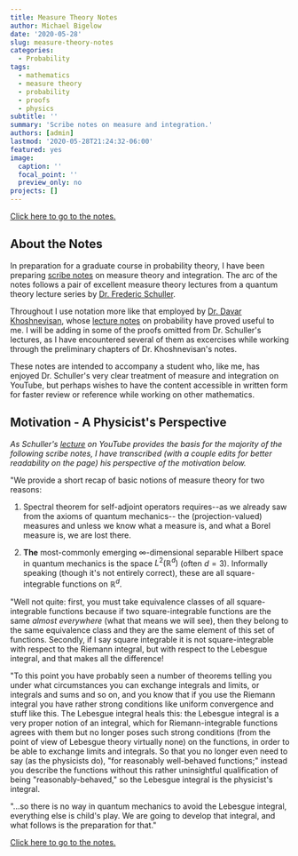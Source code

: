 ```yaml
---
title: Measure Theory Notes
author: Michael Bigelow
date: '2020-05-28'
slug: measure-theory-notes
categories:
  - Probability
tags:
  - mathematics
  - measure theory
  - probability
  - proofs
  - physics
subtitle: ''
summary: 'Scribe notes on measure and integration.'
authors: [admin]
lastmod: '2020-05-28T21:24:32-06:00'
featured: yes
image:
  caption: ''
  focal_point: ''
  preview_only: no
projects: []
---
```


[Click here to go to the notes.](/notes/measure_integration/general-measure-spaces/)

## About the Notes
In preparation for a graduate course in probability theory, I have been preparing [scribe notes](/notes/measure_integration/general-measure-spaces/) on measure theory and integration.  The arc of the notes follows a pair of excellent measure theory lectures from a quantum theory lecture series by [Dr. Frederic Schuller](https://www.perimeterinstitute.ca/people/frederic-schuller). 

Throughout I use notation more like that employed by [Dr. Davar Khoshnevisan](http://www.math.utah.edu/~davar/), whose [lecture notes](http://www.math.utah.edu/~davar/lecture-notes.html) on probability have proved useful to me.  I will be adding in some of the proofs omitted from Dr. Schuller's lectures, as I have encountered several of them as excercises while working through the preliminary chapters of Dr. Khoshnevisan's notes.  

These notes are intended to accompany a student who, like me, has enjoyed Dr. Schuller's very clear treatment of measure and integration on YouTube, but perhaps wishes to have the content accessible in written form for faster review or reference while working on other mathematics.

## Motivation - A Physicist's Perspective
*As Schuller's [lecture](https://www.youtube.com/watch?v=6ad9V8gvyBQ) on YouTube provides the basis for the majority of the following scribe notes, I have transcribed (with a couple edits for better readability on the page) his perspective of the motivation below.*

"We provide a short recap of basic notions of measure theory for two reasons:

1. Spectral theorem for self-adjoint operators requires--as we already saw from the axioms of quantum mechanics-- the (projection-valued) measures and unless we know what a measure is, and what a Borel measure is, we are lost there.

2. **The** most-commonly emerging $\infty$-dimensional separable Hilbert space in quantum mechanics is the space $L^2(\mathbb{R}^d)$ (often $d=3$).  Informally speaking (though it's not entirely correct), these are all square-integrable functions on $\mathbb{R}^d$.  

"Well not quite: first, you must take equivalence classes of all square-integrable functions because if two square-integrable functions are the same *almost everywhere* (what that means we will see), then they belong to the same equivalence class and they are the same element of this set of functions.  Secondly, if I say square integrable it is not square-integrable with respect to the Riemann integral, but with respect to the Lebesgue integral, and that makes all the difference!

"To this point you have probably seen a number of theorems telling you under what circumstances you can exchange integrals and limits, or integrals and sums and so on, and you know that if you use the Riemann integral you have rather strong conditions like uniform convergence and stuff like this.  The Lebesgue integral heals this: the Lebesgue integral is a very proper notion of an integral, which for Riemann-integrable functions agrees with them but no longer poses such strong conditions (from the point of view of Lebesgue theory virtually none) on the functions, in order to be able to exchange limits and integrals.  So that you no longer even need to say (as the physicists do), "for reasonably well-behaved functions;" instead you describe the functions without this rather uninsightful qualification of being "reasonably-behaved," so the Lebesgue integral is the physicist's integral.  

"...so there is no way in quantum mechanics to avoid the Lebesgue integral, everything else is child's play.  We are going to develop that integral, and what follows is the preparation for that."

[Click here to go to the notes.](/notes/measure_integration/general-measure-spaces/)
